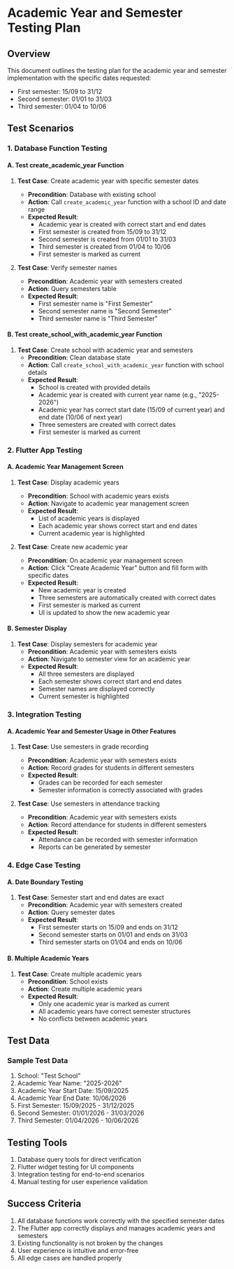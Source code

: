# Academic Year and Semester Testing Plan

## Overview
This document outlines the testing plan for the academic year and semester implementation with the specific dates requested:
- First semester: 15/09 to 31/12
- Second semester: 01/01 to 31/03
- Third semester: 01/04 to 10/06

## Test Scenarios

### 1. Database Function Testing

#### A. Test create_academic_year Function
1. **Test Case**: Create academic year with specific semester dates
   - **Precondition**: Database with existing school
   - **Action**: Call `create_academic_year` function with a school ID and date range
   - **Expected Result**: 
     - Academic year is created with correct start and end dates
     - First semester is created from 15/09 to 31/12
     - Second semester is created from 01/01 to 31/03
     - Third semester is created from 01/04 to 10/06
     - First semester is marked as current

2. **Test Case**: Verify semester names
   - **Precondition**: Academic year with semesters created
   - **Action**: Query semesters table
   - **Expected Result**: 
     - First semester name is "First Semester"
     - Second semester name is "Second Semester"
     - Third semester name is "Third Semester"

#### B. Test create_school_with_academic_year Function
1. **Test Case**: Create school with academic year and semesters
   - **Precondition**: Clean database state
   - **Action**: Call `create_school_with_academic_year` function with school details
   - **Expected Result**: 
     - School is created with provided details
     - Academic year is created with current year name (e.g., "2025-2026")
     - Academic year has correct start date (15/09 of current year) and end date (10/06 of next year)
     - Three semesters are created with correct dates
     - First semester is marked as current

### 2. Flutter App Testing

#### A. Academic Year Management Screen
1. **Test Case**: Display academic years
   - **Precondition**: School with academic years exists
   - **Action**: Navigate to academic year management screen
   - **Expected Result**: 
     - List of academic years is displayed
     - Each academic year shows correct start and end dates
     - Current academic year is highlighted

2. **Test Case**: Create new academic year
   - **Precondition**: On academic year management screen
   - **Action**: Click "Create Academic Year" button and fill form with specific dates
   - **Expected Result**: 
     - New academic year is created
     - Three semesters are automatically created with correct dates
     - First semester is marked as current
     - UI is updated to show the new academic year

#### B. Semester Display
1. **Test Case**: Display semesters for academic year
   - **Precondition**: Academic year with semesters exists
   - **Action**: Navigate to semester view for an academic year
   - **Expected Result**: 
     - All three semesters are displayed
     - Each semester shows correct start and end dates
     - Semester names are displayed correctly
     - Current semester is highlighted

### 3. Integration Testing

#### A. Academic Year and Semester Usage in Other Features
1. **Test Case**: Use semesters in grade recording
   - **Precondition**: Academic year with semesters exists
   - **Action**: Record grades for students in different semesters
   - **Expected Result**: 
     - Grades can be recorded for each semester
     - Semester information is correctly associated with grades

2. **Test Case**: Use semesters in attendance tracking
   - **Precondition**: Academic year with semesters exists
   - **Action**: Record attendance for students in different semesters
   - **Expected Result**: 
     - Attendance can be recorded with semester information
     - Reports can be generated by semester

### 4. Edge Case Testing

#### A. Date Boundary Testing
1. **Test Case**: Semester start and end dates are exact
   - **Precondition**: Academic year with semesters created
   - **Action**: Query semester dates
   - **Expected Result**: 
     - First semester starts on 15/09 and ends on 31/12
     - Second semester starts on 01/01 and ends on 31/03
     - Third semester starts on 01/04 and ends on 10/06

#### B. Multiple Academic Years
1. **Test Case**: Create multiple academic years
   - **Precondition**: School exists
   - **Action**: Create multiple academic years
   - **Expected Result**: 
     - Only one academic year is marked as current
     - All academic years have correct semester structures
     - No conflicts between academic years

## Test Data

### Sample Test Data
1. School: "Test School"
2. Academic Year Name: "2025-2026"
3. Academic Year Start Date: 15/09/2025
4. Academic Year End Date: 10/06/2026
5. First Semester: 15/09/2025 - 31/12/2025
6. Second Semester: 01/01/2026 - 31/03/2026
7. Third Semester: 01/04/2026 - 10/06/2026

## Testing Tools
1. Database query tools for direct verification
2. Flutter widget testing for UI components
3. Integration testing for end-to-end scenarios
4. Manual testing for user experience validation

## Success Criteria
1. All database functions work correctly with the specified semester dates
2. The Flutter app correctly displays and manages academic years and semesters
3. Existing functionality is not broken by the changes
4. User experience is intuitive and error-free
5. All edge cases are handled properly